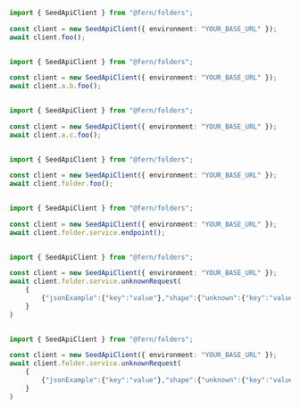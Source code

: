 ```typescript
import { SeedApiClient } from "@fern/folders";

const client = new SeedApiClient({ environment: "YOUR_BASE_URL" });
await client.foo();
 
```                        


```typescript
import { SeedApiClient } from "@fern/folders";

const client = new SeedApiClient({ environment: "YOUR_BASE_URL" });
await client.a.b.foo();
 
```                        


```typescript
import { SeedApiClient } from "@fern/folders";

const client = new SeedApiClient({ environment: "YOUR_BASE_URL" });
await client.a.c.foo();
 
```                        


```typescript
import { SeedApiClient } from "@fern/folders";

const client = new SeedApiClient({ environment: "YOUR_BASE_URL" });
await client.folder.foo();
 
```                        


```typescript
import { SeedApiClient } from "@fern/folders";

const client = new SeedApiClient({ environment: "YOUR_BASE_URL" });
await client.folder.service.endpoint();
 
```                        


```typescript
import { SeedApiClient } from "@fern/folders";

const client = new SeedApiClient({ environment: "YOUR_BASE_URL" });        
await client.folder.service.unknownRequest(
	{
		{"jsonExample":{"key":"value"},"shape":{"unknown":{"key":"value"},"type":"unknown"},"type":"reference"}
	}
)
 
```                        


```typescript
import { SeedApiClient } from "@fern/folders";

const client = new SeedApiClient({ environment: "YOUR_BASE_URL" });        
await client.folder.service.unknownRequest(
	{
		{"jsonExample":{"key":"value"},"shape":{"unknown":{"key":"value"},"type":"unknown"},"type":"reference"}
	}
)
 
```                        


